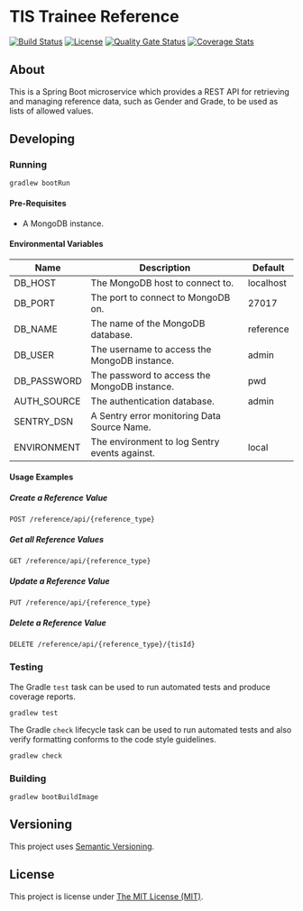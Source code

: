 # TIS Trainee Reference

[![Build Status][build-badge]][build-href]
[![License][license-badge]][license-href]
[![Quality Gate Status][quality-gate-badge]][quality-gate-href]
[![Coverage Stats][coverage-badge]][coverage-href]

## About

This is a Spring Boot microservice which provides a REST API for retrieving and
managing reference data, such as Gender and Grade, to be used as lists of
allowed values.

## Developing

### Running

```shell
gradlew bootRun
```

#### Pre-Requisites

 - A MongoDB instance.

#### Environmental Variables

| Name               | Description                                   | Default   |
| ------------------ | --------------------------------------------- | --------- |
| DB_HOST            | The MongoDB host to connect to.               | localhost |
| DB_PORT            | The port to connect to MongoDB on.            | 27017     |
| DB_NAME            | The name of the MongoDB database.             | reference |
| DB_USER            | The username to access the MongoDB instance.  | admin     |
| DB_PASSWORD        | The password to access the MongoDB instance.  | pwd       |
| AUTH_SOURCE        | The authentication database.                  | admin     |
| SENTRY_DSN         | A Sentry error monitoring Data Source Name.   |           |
| ENVIRONMENT | The environment to log Sentry events against. | local     |

#### Usage Examples

##### Create a Reference Value

```
POST /reference/api/{reference_type}
```

##### Get all Reference Values

```
GET /reference/api/{reference_type}
```

##### Update a Reference Value

```
PUT /reference/api/{reference_type}
```

##### Delete a Reference Value

```
DELETE /reference/api/{reference_type}/{tisId}
```

### Testing

The Gradle `test` task can be used to run automated tests and produce coverage
reports.
```shell
gradlew test
```

The Gradle `check` lifecycle task can be used to run automated tests and also
verify formatting conforms to the code style guidelines.
```shell
gradlew check
```

### Building

```shell
gradlew bootBuildImage
```

## Versioning

This project uses [Semantic Versioning](https://semver.org).

## License

This project is license under [The MIT License (MIT)](LICENSE).

[coverage-badge]: https://sonarcloud.io/api/project_badges/measure?project=Health-Education-England_tis-trainee-reference&metric=coverage
[coverage-href]: https://sonarcloud.io/component_measures?metric=coverage&id=Health-Education-England_tis-trainee-reference
[build-badge]: https://badgen.net/github/checks/health-education-england/tis-trainee-reference?label=build&icon=github
[build-href]: https://github.com/Health-Education-England/tis-trainee-reference/actions/workflows/ci-cd-workflow.yml
[license-badge]: https://badgen.net/github/license/health-education-england/tis-trainee-reference
[license-href]: LICENSE
[quality-gate-badge]: https://sonarcloud.io/api/project_badges/measure?project=Health-Education-England_tis-trainee-reference&metric=alert_status
[quality-gate-href]: https://sonarcloud.io/summary/new_code?id=Health-Education-England_tis-trainee-reference
